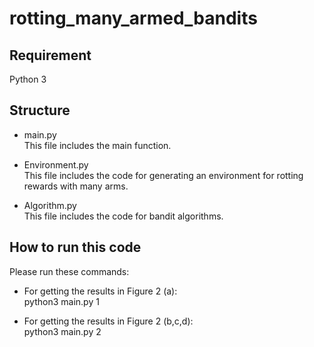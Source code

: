 # rotting_many_armed_bandits

## Requirement
 Python 3


## Structure
  * main.py\
    This file includes the main function.
    
  * Environment.py\
  This file includes the code for generating an environment for rotting rewards with many arms. 
  
  * Algorithm.py\
  This file includes the code for bandit algorithms.

## How to run this code
Please run these commands:

 * For getting the results in Figure 2 (a):\
 python3 main.py 1

 * For getting the results in Figure 2 (b,c,d):\
 python3 main.py 2
